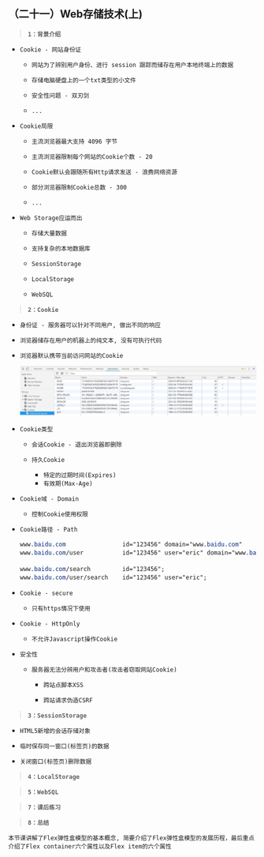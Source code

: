##  （二十一）Web存储技术(上)

> **`1：背景介绍`**
- `Cookie - 网站身份证`
	- `网站为了辨别用户身份、进行 session 跟踪而储存在用户本地终端上的数据`

	- `存储电脑硬盘上的一个txt类型的小文件`

	- `安全性问题 - 双刃剑`

	- `...`

- `Cookie局限`
	- `主流浏览器最大支持 4096 字节`

	- `主流浏览器限制每个网站的Cookie个数 - 20`

	- `Cookie默认会跟随所有Http请求发送 - 浪费网络资源`

	- `部分浏览器限制Cookie总数 - 300`

	- `...`

- `Web Storage应运而出`
	- `存储大量数据`

	- `支持复杂的本地数据库`

	- `SessionStorage`

	- `LocalStorage`

	- `WebSQL`

> **`2：Cookie`**

- `身份证 - 服务器可以针对不同用户, 做出不同的响应`

- `浏览器储存在用户的机器上的纯文本, 没有可执行代码`

- `浏览器默认携带当前访问网站的Cookie`

	![image](./cookie.jpg)

- `Cookie类型`
	- `会话Cookie - 退出浏览器即删除`

	- `持久Cookie`
		- `特定的过期时间(Expires)`
		- `有效期(Max-Age)`

- `Cookie域 - Domain`
	- `控制Cookie使用权限`

- `Cookie路径 - Path`
	```css
	www.baidu.com                id="123456" domain="www.baidu.com"
	www.baidu.com/user           id="123456" user="eric" domain="www.baidu.com" path="/user/"

	www.baidu.com/search         id="123456";
	www.baidu.com/user/search    id="123456" user="eric";
	```

- `Cookie - secure`
	- `只有https情况下使用`

- `Cookie - HttpOnly`
	- `不允许Javascript操作Cookie`

- `安全性`
  - `服务器无法分辨用户和攻击者(攻击者窃取网站Cookie)`

	- `跨站点脚本XSS`

	- `跨站请求伪造CSRF`

> **`3：SessionStorage`**
- `HTML5新增的会话存储对象`

- `临时保存同一窗口(标签页)的数据`

- `关闭窗口(标签页)删除数据`

> **`4：LocalStorage`**

> **`5：WebSQL`**

> **`7：课后练习`**

> **`8：总结`**

```
本节课讲解了Flex弹性盒模型的基本概念, 简要介绍了Flex弹性盒模型的发展历程，最后重点介绍了Flex container六个属性以及Flex item的六个属性
```